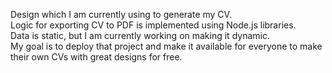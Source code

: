 Design which I am currently using to generate my CV. <br>
Logic for exporting CV to PDF is implemented using Node.js libraries. <br>
Data is static, but I am currently working on making it dynamic. <br>
My goal is to deploy that project and make it available for everyone to make their own CVs with great designs for free.
